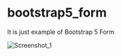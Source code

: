 # bootstrap5_form
It is just example of Bootstrap 5 Form

![Screenshot_1](https://user-images.githubusercontent.com/36696948/124259777-5380a480-db48-11eb-9016-8983ad9ffced.png)
